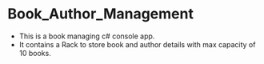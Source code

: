 # Book_Author_Management

- This is a book managing c# console app.
- It contains a Rack to store book and author details with max capacity of 10 books.
